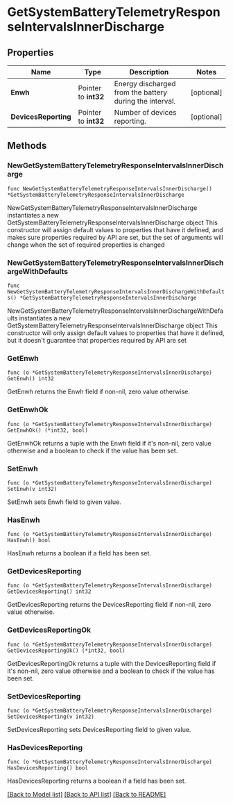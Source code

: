 # GetSystemBatteryTelemetryResponseIntervalsInnerDischarge

## Properties

Name | Type | Description | Notes
------------ | ------------- | ------------- | -------------
**Enwh** | Pointer to **int32** | Energy discharged from the battery during the interval. | [optional] 
**DevicesReporting** | Pointer to **int32** | Number of devices reporting. | [optional] 

## Methods

### NewGetSystemBatteryTelemetryResponseIntervalsInnerDischarge

`func NewGetSystemBatteryTelemetryResponseIntervalsInnerDischarge() *GetSystemBatteryTelemetryResponseIntervalsInnerDischarge`

NewGetSystemBatteryTelemetryResponseIntervalsInnerDischarge instantiates a new GetSystemBatteryTelemetryResponseIntervalsInnerDischarge object
This constructor will assign default values to properties that have it defined,
and makes sure properties required by API are set, but the set of arguments
will change when the set of required properties is changed

### NewGetSystemBatteryTelemetryResponseIntervalsInnerDischargeWithDefaults

`func NewGetSystemBatteryTelemetryResponseIntervalsInnerDischargeWithDefaults() *GetSystemBatteryTelemetryResponseIntervalsInnerDischarge`

NewGetSystemBatteryTelemetryResponseIntervalsInnerDischargeWithDefaults instantiates a new GetSystemBatteryTelemetryResponseIntervalsInnerDischarge object
This constructor will only assign default values to properties that have it defined,
but it doesn't guarantee that properties required by API are set

### GetEnwh

`func (o *GetSystemBatteryTelemetryResponseIntervalsInnerDischarge) GetEnwh() int32`

GetEnwh returns the Enwh field if non-nil, zero value otherwise.

### GetEnwhOk

`func (o *GetSystemBatteryTelemetryResponseIntervalsInnerDischarge) GetEnwhOk() (*int32, bool)`

GetEnwhOk returns a tuple with the Enwh field if it's non-nil, zero value otherwise
and a boolean to check if the value has been set.

### SetEnwh

`func (o *GetSystemBatteryTelemetryResponseIntervalsInnerDischarge) SetEnwh(v int32)`

SetEnwh sets Enwh field to given value.

### HasEnwh

`func (o *GetSystemBatteryTelemetryResponseIntervalsInnerDischarge) HasEnwh() bool`

HasEnwh returns a boolean if a field has been set.

### GetDevicesReporting

`func (o *GetSystemBatteryTelemetryResponseIntervalsInnerDischarge) GetDevicesReporting() int32`

GetDevicesReporting returns the DevicesReporting field if non-nil, zero value otherwise.

### GetDevicesReportingOk

`func (o *GetSystemBatteryTelemetryResponseIntervalsInnerDischarge) GetDevicesReportingOk() (*int32, bool)`

GetDevicesReportingOk returns a tuple with the DevicesReporting field if it's non-nil, zero value otherwise
and a boolean to check if the value has been set.

### SetDevicesReporting

`func (o *GetSystemBatteryTelemetryResponseIntervalsInnerDischarge) SetDevicesReporting(v int32)`

SetDevicesReporting sets DevicesReporting field to given value.

### HasDevicesReporting

`func (o *GetSystemBatteryTelemetryResponseIntervalsInnerDischarge) HasDevicesReporting() bool`

HasDevicesReporting returns a boolean if a field has been set.


[[Back to Model list]](../README.md#documentation-for-models) [[Back to API list]](../README.md#documentation-for-api-endpoints) [[Back to README]](../README.md)


